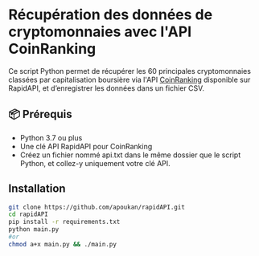 # Récupération des données de cryptomonnaies avec l'API CoinRanking

Ce script Python permet de récupérer les 60 principales cryptomonnaies classées par capitalisation boursière via l'API [CoinRanking](https://rapidapi.com/Coinranking/api/coinranking1) disponible sur RapidAPI, et d’enregistrer les données dans un fichier CSV.

## 📦 Prérequis
- Python 3.7 ou plus
- Une clé API RapidAPI pour CoinRanking
- Créez un fichier nommé api.txt dans le même dossier que le script Python, et collez-y uniquement votre clé API.

##  Installation
```bash
git clone https://github.com/apoukan/rapidAPI.git
cd rapidAPI
pip install -r requirements.txt
python main.py
#or
chmod a+x main.py && ./main.py
